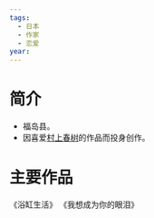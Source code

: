 ```yaml
---
tags:
  - 日本
  - 作家
  - 恋爱
year:
---
```

# 简介

- 福岛县。
- 因喜爱[村上春树](村上春树.md)的作品而投身创作。
# 主要作品

《浴缸生活》
《我想成为你的眼泪》